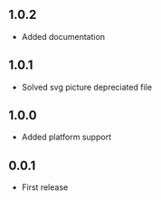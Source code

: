 ## 1.0.2

- Added documentation

## 1.0.1

- Solved svg picture depreciated file

## 1.0.0

- Added platform support

## 0.0.1

- First release
